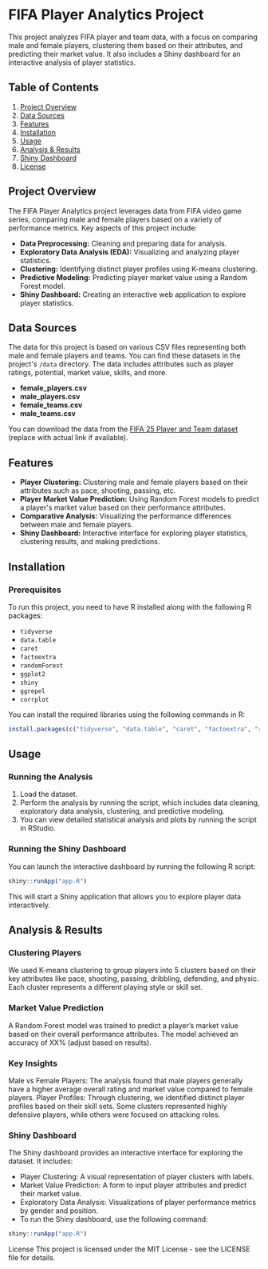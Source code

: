 # FIFA Player Analytics Project

This project analyzes FIFA player and team data, with a focus on comparing male and female players, clustering them based on their attributes, and predicting their market value. It also includes a Shiny dashboard for an interactive analysis of player statistics.

## Table of Contents
1. [Project Overview](#project-overview)
2. [Data Sources](#data-sources)
3. [Features](#features)
4. [Installation](#installation)
5. [Usage](#usage)
6. [Analysis & Results](#analysis--results)
7. [Shiny Dashboard](#shiny-dashboard)
8. [License](#license)

## Project Overview

The FIFA Player Analytics project leverages data from FIFA video game series, comparing male and female players based on a variety of performance metrics. Key aspects of this project include:
- **Data Preprocessing:** Cleaning and preparing data for analysis.
- **Exploratory Data Analysis (EDA):** Visualizing and analyzing player statistics.
- **Clustering:** Identifying distinct player profiles using K-means clustering.
- **Predictive Modeling:** Predicting player market value using a Random Forest model.
- **Shiny Dashboard:** Creating an interactive web application to explore player statistics.

## Data Sources

The data for this project is based on various CSV files representing both male and female players and teams. You can find these datasets in the project's `/data` directory. The data includes attributes such as player ratings, potential, market value, skills, and more.

- **female_players.csv**
- **male_players.csv**
- **female_teams.csv**
- **male_teams.csv**

You can download the data from the [FIFA 25 Player and Team dataset](https://www.example.com) (replace with actual link if available).

## Features

- **Player Clustering:** Clustering male and female players based on their attributes such as pace, shooting, passing, etc.
- **Player Market Value Prediction:** Using Random Forest models to predict a player's market value based on their performance attributes.
- **Comparative Analysis:** Visualizing the performance differences between male and female players.
- **Shiny Dashboard:** Interactive interface for exploring player statistics, clustering results, and making predictions.

## Installation

### Prerequisites
To run this project, you need to have R installed along with the following R packages:
- `tidyverse`
- `data.table`
- `caret`
- `factoextra`
- `randomForest`
- `ggplot2`
- `shiny`
- `ggrepel`
- `corrplot`

You can install the required libraries using the following commands in R:

```r
install.packages(c("tidyverse", "data.table", "caret", "factoextra", "randomForest", "ggplot2", "shiny", "ggrepel", "corrplot"))
```

## Usage

### Running the Analysis
1. Load the dataset.
2. Perform the analysis by running the script, which includes data cleaning, exploratory data analysis, clustering, and predictive modeling.
3. You can view detailed statistical analysis and plots by running the script in RStudio.

### Running the Shiny Dashboard
You can launch the interactive dashboard by running the following R script:

```r
shiny::runApp("app.R")
```

This will start a Shiny application that allows you to explore player data interactively.

## Analysis & Results
### Clustering Players
We used K-means clustering to group players into 5 clusters based on their key attributes like pace, shooting, passing, dribbling, defending, and physic. Each cluster represents a different playing style or skill set.

### Market Value Prediction
A Random Forest model was trained to predict a player’s market value based on their overall performance attributes. The model achieved an accuracy of XX% (adjust based on results).

### Key Insights
Male vs Female Players: The analysis found that male players generally have a higher average overall rating and market value compared to female players.
Player Profiles: Through clustering, we identified distinct player profiles based on their skill sets. Some clusters represented highly defensive players, while others were focused on attacking roles.
### Shiny Dashboard
The Shiny dashboard provides an interactive interface for exploring the dataset. It includes:

- Player Clustering: A visual representation of player clusters with labels.
- Market Value Prediction: A form to input player attributes and predict their market value.
- Exploratory Data Analysis: Visualizations of player performance metrics by gender and position.
- To run the Shiny dashboard, use the following command:

```r
shiny::runApp("app.R")
```
License
This project is licensed under the MIT License - see the LICENSE file for details.

